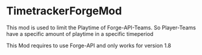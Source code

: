 # TimetrackerForgeMod

This mod is used to limit the Playtime of Forge-API-Teams.
So Player-Teams have a specific amount of playtime in a specific timeperiod

This Mod requires to use Forge-API and only works for version 1.8
